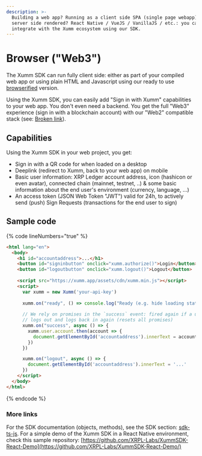 ```yaml
---
description: >-
  Building a web app? Running as a client side SPA (single page webapp) or
  server side rendered? React Native / VueJS / VanillaJS / etc.: you can
  integrate with the Xumm ecosystem using our SDK.
---
```


# Browser ("Web3")

The Xumm SDK can run fully client side: either as part of your compiled web app or using plain HTML and Javascript using our ready to use [browserified](https://xumm.app/assets/cdn/xumm.min.js) version.

Using the Xumm SDK, you can easily add "Sign in with Xumm" capabilities to your web app. You don't even need a backend. You get the full "Web3" experience (sign in with a blockchain account) with our "Web2" compatible stack (see: [Broken link](broken-reference "mention")).

## Capabilities

Using the Xumm SDK in your web project, you get:

* Sign in with a QR code for when loaded on a desktop
* Deeplink (redirect to Xumm, back to your web app) on mobile
* Basic user information: XRP Ledger account address, icon (hashicon or even avatar), connected chain (mainnet, testnet, ..) & some basic information about the end user's environment (currency, language, ...)
* An access token (JSON Web Token "JWT") valid for 24h, to actively send (push) Sign Requests (transactions for the end user to sign)

## Sample code

{% code lineNumbers="true" %}
```html
<html lang="en">
  <body>
    <h1 id="accountaddress">...</h1>
    <button id="signinbutton" onclick="xumm.authorize()">Login</button>
    <button id="logoutbutton" onclick="xumm.logout()">Logout</button>
        
    <script src="https://xumm.app/assets/cdn/xumm.min.js"></script>
    <script>
      var xumm = new Xumm('your-api-key')
      
      xumm.on("ready", () => console.log("Ready (e.g. hide loading state of page)"))
      
      // We rely on promises in the `success` event: fired again if a user
      // logs out and logs back in again (resets all promises)
      xumm.on("success", async () => {
        xumm.user.account.then(account => {
          document.getElementById('accountaddress').innerText = account
        })
      })

      xumm.on("logout", async () => {
        document.getElementById('accountaddress').innerText = '...'
      })
    </script>
  </body>
</html>
```
{% endcode %}

### More links

For the SDK documentation (objects, methods), see the SDK section: [sdk-ts-js](../../js-ts-sdk/sdk-ts-js/ "mention"). For a simple demo of the Xumm SDK in a React Native environment, check this sample repository: [https://github.com/XRPL-Labs/XummSDK-React-Demo](https://github.com/XRPL-Labs/XummSDK-React-Demo/)

